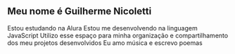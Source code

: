 ## Meu nome é Guilherme Nicoletti

Estou estudando na Alura
Estou me desenvolvendo na linguagem JavaScript
Utilizo esse espaço para minha organização e compartilhamento dos meu projetos desenvolvidos
Eu amo música e escrevo poemas
